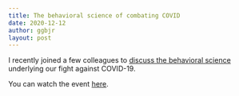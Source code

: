 ```yaml
---
title: The behavioral science of combating COVID
date: 2020-12-12
author: ggbjr
layout: post
---
```

I recently joined a few colleagues to [discuss the behavioral science](https://today.duke.edu/2020/12/convince-vaccine-skeptics-use-empathy-information-and-re-start-experts-say) underlying our fight against COVID-19. 

You can watch the event [here](https://www.youtube.com/watch?v=XXyJGmDyKec). 
